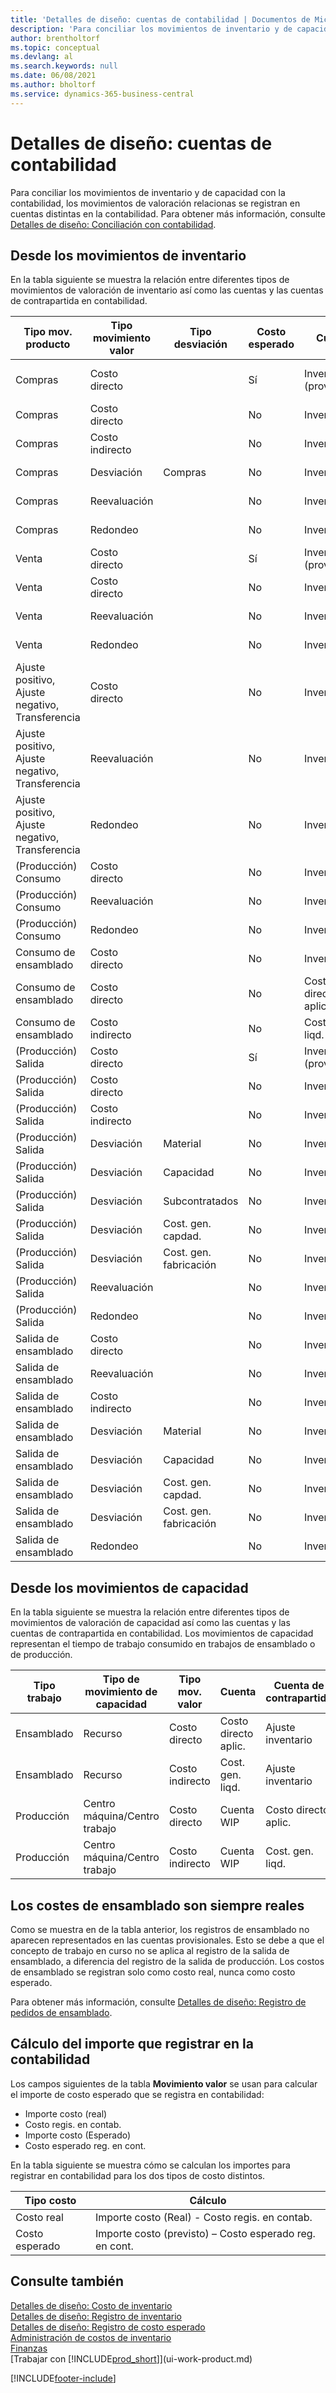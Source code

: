 ```yaml
---
title: 'Detalles de diseño: cuentas de contabilidad | Documentos de Microsoft'
description: 'Para conciliar los movimientos de inventario y de capacidad con la contabilidad, los movimientos de valoración relacionas se registran en cuentas distintas en la contabilidad.'
author: brentholtorf
ms.topic: conceptual
ms.devlang: al
ms.search.keywords: null
ms.date: 06/08/2021
ms.author: bholtorf
ms.service: dynamics-365-business-central
---
```

# <a name="design-details-accounts-in-the-general-ledger"></a>Detalles de diseño: cuentas de contabilidad
Para conciliar los movimientos de inventario y de capacidad con la contabilidad, los movimientos de valoración relacionas se registran en cuentas distintas en la contabilidad. Para obtener más información, consulte [Detalles de diseño: Conciliación con contabilidad](design-details-reconciliation-with-the-general-ledger.md).  

## <a name="from-the-inventory-ledger"></a>Desde los movimientos de inventario
En la tabla siguiente se muestra la relación entre diferentes tipos de movimientos de valoración de inventario así como las cuentas y las cuentas de contrapartida en contabilidad.  

|**Tipo mov. producto**|**Tipo movimiento valor**|**Tipo desviación**|**Costo esperado**|**Cuenta**|**Cuenta de contrapartida**|  
|--------------------------------|--------------------------|-----------------------|-----------------------|-----------------|---------------------------|  
|Compras|Costo directo||Sí|Inventario (provisional)|Cta. ajuste invent. (Provis.)|  
|Compras|Costo directo||No|Inventario|Costo directo aplic.|  
|Compras|Costo indirecto||No|Inventario|Cost. gen. liqd.|  
|Compras|Desviación|Compras|No|Inventario|Desviación compras|  
|Compras|Reevaluación||No|Inventario|Ajuste inventario|  
|Compras|Redondeo||No|Inventario|Ajuste inventario|  
|Venta|Costo directo||Sí|Inventario (provisional)|Costo ventas (provisional)|  
|Venta|Costo directo||No|Inventario|CV|  
|Venta|Reevaluación||No|Inventario|Ajuste inventario|  
|Venta|Redondeo||No|Inventario|Ajuste inventario|  
|Ajuste positivo, Ajuste negativo, Transferencia|Costo directo||No|Inventario|Ajuste inventario|  
|Ajuste positivo, Ajuste negativo, Transferencia|Reevaluación||No|Inventario|Ajuste inventario|  
|Ajuste positivo, Ajuste negativo, Transferencia|Redondeo||No|Inventario|Ajuste inventario|  
|(Producción) Consumo|Costo directo||No|Inventario|WIP|  
|(Producción) Consumo|Reevaluación||No|Inventario|Ajuste inventario|  
|(Producción) Consumo|Redondeo||No|Inventario|Ajuste inventario|  
|Consumo de ensamblado|Costo directo||No|Inventario|Ajuste inventario|  
|Consumo de ensamblado|Costo directo||No|Costo directo aplic.|Ajuste inventario|  
|Consumo de ensamblado|Costo indirecto||No|Cost. gen. liqd.|Ajuste inventario|  
|(Producción) Salida|Costo directo||Sí|Inventario (provisional)|WIP|  
|(Producción) Salida|Costo directo||No|Inventario|WIP|  
|(Producción) Salida|Costo indirecto||No|Inventario|Cost. gen. liqd.|  
|(Producción) Salida|Desviación|Material|No|Inventario|Desviac. material|  
|(Producción) Salida|Desviación|Capacidad|No|Inventario|Desviac. capacidad|  
|(Producción) Salida|Desviación|Subcontratados|No|Inventario|Desviac. subcontratada|  
|(Producción) Salida|Desviación|Cost. gen. capdad.|No|Inventario|Desv. costo gen. cap|  
|(Producción) Salida|Desviación|Cost. gen. fabricación|No|Inventario|Desv. costo gen. fab.|  
|(Producción) Salida|Reevaluación||No|Inventario|Ajuste inventario|  
|(Producción) Salida|Redondeo||No|Inventario|Ajuste inventario|  
|Salida de ensamblado|Costo directo||No|Inventario|Ajuste inventario|  
|Salida de ensamblado|Reevaluación||No|Inventario|Ajuste inventario|  
|Salida de ensamblado|Costo indirecto||No|Inventario|Cost. gen. liqd.|  
|Salida de ensamblado|Desviación|Material|No|Inventario|Desviac. material|  
|Salida de ensamblado|Desviación|Capacidad|No|Inventario|Desviac. capacidad|  
|Salida de ensamblado|Desviación|Cost. gen. capdad.|No|Inventario|Desv. costo gen. cap|  
|Salida de ensamblado|Desviación|Cost. gen. fabricación|No|Inventario|Desv. costo gen. fab.|  
|Salida de ensamblado|Redondeo||No|Inventario|Ajuste inventario|  

## <a name="from-the-capacity-ledger"></a>Desde los movimientos de capacidad
 En la tabla siguiente se muestra la relación entre diferentes tipos de movimientos de valoración de capacidad así como las cuentas y las cuentas de contrapartida en contabilidad. Los movimientos de capacidad representan el tiempo de trabajo consumido en trabajos de ensamblado o de producción.  

|**Tipo trabajo**|**Tipo de movimiento de capacidad**|**Tipo mov. valor**|**Cuenta**|**Cuenta de contrapartida**|  
|-------------------|------------------------------------|--------------------------|-----------------|---------------------------|  
|Ensamblado|Recurso|Costo directo|Costo directo aplic.|Ajuste inventario|  
|Ensamblado|Recurso|Costo indirecto|Cost. gen. liqd.|Ajuste inventario|  
|Producción|Centro máquina/Centro trabajo|Costo directo|Cuenta WIP|Costo directo aplic.|  
|Producción|Centro máquina/Centro trabajo|Costo indirecto|Cuenta WIP|Cost. gen. liqd.|  

## <a name="assembly-costs-are-always-actual"></a>Los costes de ensamblado son siempre reales
 Como se muestra en de la tabla anterior, los registros de ensamblado no aparecen representados en las cuentas provisionales. Esto se debe a que el concepto de trabajo en curso no se aplica al registro de la salida de ensamblado, a diferencia del registro de la salida de producción. Los costos de ensamblado se registran solo como costo real, nunca como costo esperado.  

 Para obtener más información, consulte [Detalles de diseño: Registro de pedidos de ensamblado](design-details-assembly-order-posting.md).  

## <a name="calculating-the-amount-to-post-to-the-general-ledger"></a>Cálculo del importe que registrar en la contabilidad
 Los campos siguientes de la tabla **Movimiento valor** se usan para calcular el importe de costo esperado que se registra en contabilidad:  

-   Importe costo (real)  
-   Costo regis. en contab.  
-   Importe costo (Esperado)  
-   Costo esperado reg. en cont.  

En la tabla siguiente se muestra cómo se calculan los importes para registrar en contabilidad para los dos tipos de costo distintos.  

|Tipo costo|Cálculo|  
|---------------|-----------------|  
|Costo real|Importe costo (Real) - Costo regis. en contab.|  
|Costo esperado|Importe costo (previsto) – Costo esperado reg. en cont.|  

## <a name="see-also"></a>Consulte también
 [Detalles de diseño: Costo de inventario](design-details-inventory-costing.md)   
 [Detalles de diseño: Registro de inventario](design-details-inventory-posting.md)   
 [Detalles de diseño: Registro de costo esperado](design-details-expected-cost-posting.md)  
 [Administración de costos de inventario](finance-manage-inventory-costs.md)  
 [Finanzas](finance.md)  
 [Trabajar con [!INCLUDE[prod_short](includes/prod_short.md)]](ui-work-product.md)  


[!INCLUDE[footer-include](includes/footer-banner.md)]
